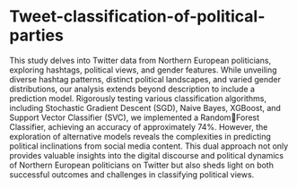 # Tweet-classification-of-political-parties

This study delves into Twitter data from Northern European politicians, exploring hashtags, political views, and gender features. While unveiling diverse hashtag patterns, distinct political landscapes, and varied gender distributions, our analysis extends beyond description to include a prediction model. Rigorously testing various classification algorithms, including Stochastic Gradient Descent (SGD), Naive Bayes, XGBoost, and Support Vector Classifier (SVC), we implemented a RandomForest Classifier, achieving an accuracy of approximately 74%. However, the exploration of alternative models reveals the complexities in predicting political inclinations from social media content. This dual approach not only provides valuable insights into the digital discourse and political dynamics of Northern European politicians on Twitter but also sheds light on both successful outcomes and challenges in classifying political views.
